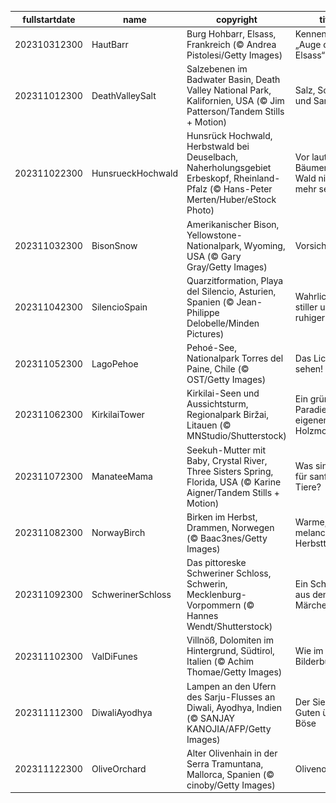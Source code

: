 |fullstartdate|name|copyright|title|image|
|--|--|--|--|--|
202310312300|HautBarr|Burg Hohbarr, Elsass, Frankreich (© Andrea Pistolesi/Getty Images)|Kennen Sie das „Auge des Elsass“?|![](/de-DE/2023/11/202310312300HautBarr.jpg)|
202311012300|DeathValleySalt|Salzebenen im Badwater Basin, Death Valley National Park, Kalifornien, USA (© Jim Patterson/Tandem Stills + Motion)|Salz, Sonne und Sand|![](/de-DE/2023/11/202311012300DeathValleySalt.jpg)|
202311022300|HunsrueckHochwald|Hunsrück Hochwald, Herbstwald bei Deuselbach, Naherholungsgebiet Erbeskopf, Rheinland-Pfalz (© Hans-Peter Merten/Huber/eStock Photo)|Vor lauter Bäumen den Wald nicht mehr sehen?|![](/de-DE/2023/11/202311022300HunsrueckHochwald.jpg)|
202311032300|BisonSnow|Amerikanischer Bison, Yellowstone-Nationalpark, Wyoming, USA (© Gary Gray/Getty Images)|Vorsicht Bullies|![](/de-DE/2023/11/202311032300BisonSnow.jpg)|
202311042300|SilencioSpain|Quarzitformation, Playa del Silencio, Asturien, Spanien (© Jean-Philippe Delobelle/Minden Pictures)|Wahrlich ein stiller und ruhiger Ort|![](/de-DE/2023/11/202311042300SilencioSpain.jpg)|
202311052300|LagoPehoe|Pehoé-See, Nationalpark Torres del Paine, Chile (© OST/Getty Images)|Das Licht sehen!|![](/de-DE/2023/11/202311052300LagoPehoe.jpg)|
202311062300|KirkilaiTower|Kirkilai-Seen und Aussichtsturm, Regionalpark Biržai, Litauen (© MNStudio/Shutterstock)​|Ein grünes Paradies mit eigenem Holzmond!|![](/de-DE/2023/11/202311062300KirkilaiTower.jpg)|
202311072300|ManateeMama|Seekuh-Mutter mit Baby, Crystal River, Three Sisters Spring, Florida, USA (© Karine Aigner/Tandem Stills + Motion)|Was sind das für sanfte Tiere?|![](/de-DE/2023/11/202311072300ManateeMama.jpg)|
202311082300|NorwayBirch|Birken im Herbst, Drammen, Norwegen (© Baac3nes/Getty Images)|Warme, melancholische Herbsttöne|![](/de-DE/2023/11/202311082300NorwayBirch.jpg)|
202311092300|SchwerinerSchloss|Das pittoreske Schweriner Schloss, Schwerin, Mecklenburg-Vorpommern (© Hannes Wendt/Shutterstock)|Ein Schloss wie aus dem Märchen|![](/de-DE/2023/11/202311092300SchwerinerSchloss.jpg)|
202311102300|ValDiFunes|Villnöß, Dolomiten im Hintergrund, Südtirol, Italien (© Achim Thomae/Getty Images)|Wie im Bilderbuch!|![](/de-DE/2023/11/202311102300ValDiFunes.jpg)|
202311112300|DiwaliAyodhya|Lampen an den Ufern des Sarju-Flusses an Diwali, Ayodhya, Indien (© SANJAY KANOJIA/AFP/Getty Images)|Der Sieg des Guten über das Böse|![](/de-DE/2023/11/202311112300DiwaliAyodhya.jpg)|
202311122300|OliveOrchard|Alter Olivenhain in der Serra Tramuntana, Mallorca, Spanien (© cinoby/Getty Images)|Olivenoase|![](/de-DE/2023/11/202311122300OliveOrchard.jpg)|
